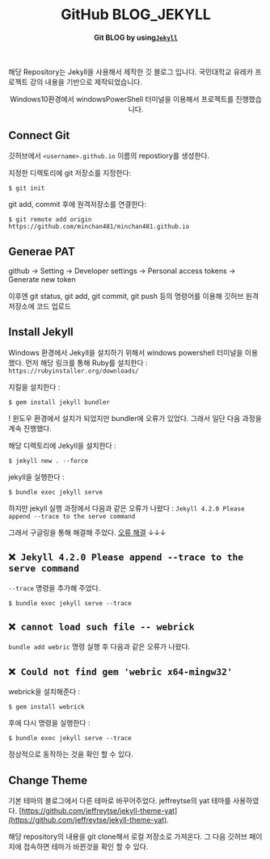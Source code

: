 <div align="center">
  <br>

  <h1>GitHub BLOG_JEKYLL</h1>

</div>

<h4 align="center">
  Git BLOG by using<a href="https://jekyllrb.com/" target="_blank"><code>Jekyll</code></a>
</h4>
<!--
<p align="center">
  <a href="https://jeffreytse.github.io/jekyll-theme-yat">
    <img src="https://github.com/jeffreytse/jekyll-theme-yat/workflows/Github%20Pages/badge.svg"
      alt="Github Pages" />
  </a>
</p>
-->

<br>

해당 Repository는 Jekyll을 사용해서 제작한 깃 블로그 입니다. 국민대학교 유레카 프로젝트 강의 내용을 기반으로 제작되었습니다. 

<p align="center">
  Windows10환경에서 windowsPowerShell 터미널을 이용해서 프로젝트를 진행했습니다.
</p>

## Connect Git

깃허브에서 `<username>.github.io` 이름의 repostiory를 생성한다.

지정한 디렉토리에 git 저장소를 지정한다:

```
$ git init
```

git add, commit 후에 원격저장소를 연결한다:

```
$ git remote add origin https://github.com/minchan481/minchan481.github.io
```

## Generae PAT
github -> Setting -> Developer settings -> Personal access tokens -> Generate new token


이후엔 git status, git add, git commit, git push 등의 명령어를 이용해 깃허브 원격 저장소에 코드 업로드

## Install Jekyll

Windows 환경에서 Jekyll을 설치하기 위해서 windows powershell 터미널을 이용했다.
먼저 해당 링크를 통해 Ruby를 설치한다 : `https://rubyinstaller.org/downloads/`

지킬을 설치한다 : 

```
$ gem install jekyll bundler
```
! 윈도우 환경에서 설치가 되었지만 bundler에 오류가 있었다. 
그래서 일단 다음 과정을 계속 진행했다.


해당 디렉토리에 Jekyll을 설치한다 :

```
$ jekyll new . --force
```

jekyll을 실행한다 :

```
$ bundle exec jekyll serve
```

하지만 jekyll 실행 과정에서 다음과 같은 오류가 나왔다 : `Jekyll 4.2.0 Please append --trace to the serve command`

그래서 구글링을 통해 해결해 주었다. [오류 해결](https://velog.io/@minji-o-j/jekyll-%EC%98%A4%EB%A5%98-%ED%95%B4%EA%B2%B0) ↓↓↓

## `❌ Jekyll 4.2.0 Please append --trace to the serve command`

`--trace` 명령을 추가해 주었다.

```
$ bundle exec jekyll serve --trace
```

## `❌ cannot load such file -- webrick`

`bundle add webric` 명령 실행 후 다음과 같은 오류가 나왔다.

## `❌ Could not find gem 'webric x64-mingw32'`

webrick을 설치해준다 : 

```
$ gem install webrick
```

후에 다시 명령을 실행한다 : 

```
$ bundle exec jekyll serve --trace
```

정상적으로 동작하는 것을 확인 할 수 있다.

## Change Theme
기본 테마의 블로그에서 다른 테마로 바꾸어주었다.
jeffreytse의 yat 테마를 사용하였다.
[https://github.com/jeffreytse/jekyll-theme-yat](https://github.com/jeffreytse/jekyll-theme-yat).

해당 repository의 내용을 git clone해서 로컬 저장소로 가져온다.
그 다음 깃허브 페이지에 접속하면 테마가 바뀐것을 확인 할 수 있다.
